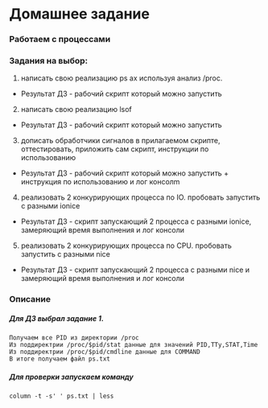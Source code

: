 # Домашнее задание

### Работаем с процессами

### Задания на выбор:
1. написать свою реализацию ps ax используя анализ /proc.
- Результат ДЗ - рабочий скрипт который можно запустить
2. написать свою реализацию lsof
- Результат ДЗ - рабочий скрипт который можно запустить
3.  дописать обработчики сигналов в прилагаемом скрипте, оттестировать, приложить сам скрипт, инструкции по использованию
- Результат ДЗ - рабочий скрипт который можно запустить + инструкция по использованию и лог консолm
4. реализовать 2 конкурирующих процесса по IO. пробовать запустить с разными ionice
- Результат ДЗ - скрипт запускающий 2 процесса с разными ionice, замеряющий время выполнения и лог консоли
5. реализовать 2 конкурирующих процесса по CPU. пробовать запустить с разными nice
- Результат ДЗ - скрипт запускающий 2 процесса с разными nice и замеряющий время выполнения и лог консоли


### Описание 
##### Для ДЗ выбрал задание 1.
    Получаем все PID из директории /proc
    Из поддиректрии /proc/$pid/stat данные для значений PID,TTy,STAT,Time
    Из поддиректрии /proc/$pid/cmdline данные для COMMAND
    В итоге получаем файл ps.txt
##### Для проверки запускаем команду
    column -t -s' ' ps.txt | less
    
